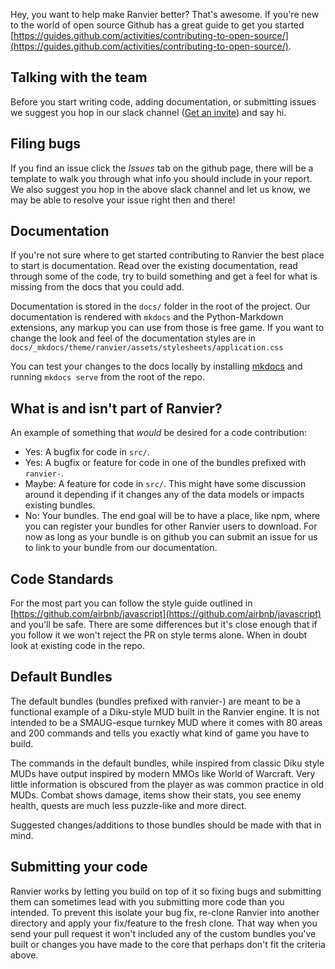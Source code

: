 Hey, you want to help make Ranvier better? That's awesome. If you're new to the world of open source Github has a great
guide to get you started [https://guides.github.com/activities/contributing-to-open-source/](https://guides.github.com/activities/contributing-to-open-source/).

## Talking with the team

Before you start writing code, adding documentation, or submitting issues we suggest you hop in our slack channel
([Get an invite](https://ranviermud.signup.team/)) and say hi.

## Filing bugs

If you find an issue click the _Issues_ tab on the github page, there will be a template to walk you through what info
you should include in your report. We also suggest you hop in the above slack channel and let us know, we may be able to
resolve your issue right then and there!

## Documentation

If you're not sure where to get started contributing to Ranvier the best place to start is documentation. Read over the
existing documentation, read through some of the code, try to build something and get a feel for what is missing from
the docs that you could add.

Documentation is stored in the `docs/` folder in the root of the project. Our documentation is rendered with `mkdocs`
and the Python-Markdown extensions, any markup you can use from those is free game. If you want to change the look and
feel of the documentation styles are in `docs/_mkdocs/theme/ranvier/assets/stylesheets/application.css`

You can test your changes to the docs locally by installing [mkdocs](http://www.mkdocs.org/) and running `mkdocs serve`
from the root of the repo.

## What is and isn't part of Ranvier?

An example of something that _would_ be desired for a code contribution:

* Yes: A bugfix for code in `src/`.
* Yes: A bugfix or feature for code in one of the bundles prefixed with `ranvier-`.
* Maybe: A feature for code in `src/`. This might have some discussion around it depending if it changes any of the data
  models or impacts existing bundles.
* No: Your bundles. The end goal will be to have a place, like npm, where you can register your bundles for other
  Ranvier users to download. For now as long as your bundle is on github you can submit an issue for us to link to your
  bundle from our documentation.

## Code Standards

For the most part you can follow the style guide outlined in [https://github.com/airbnb/javascript](https://github.com/airbnb/javascript)
and you'll be safe. There are some differences but it's close enough that if you follow it we won't reject the PR on
style terms alone. When in doubt look at existing code in the repo.

## Default Bundles

The default bundles (bundles prefixed with ranvier-) are meant to be a functional example of a Diku-style MUD built in
the Ranvier engine. It is not intended to be a SMAUG-esque turnkey MUD where it comes with 80 areas and 200 commands and
tells you exactly what kind of game you have to build.

The commands in the default bundles, while inspired from classic Diku style MUDs have output inspired by modern MMOs
like World of Warcraft. Very little information is obscured from the player as was common practice in old MUDs. Combat
shows damage, items show their stats, you see enemy health, quests are much less puzzle-like and more direct.

Suggested changes/additions to those bundles should be made with that in mind.

## Submitting your code

Ranvier works by letting you build on top of it so fixing bugs and submitting them can sometimes lead with you
submitting more code than you intended. To prevent this isolate your bug fix, re-clone Ranvier into another directory and
apply your fix/feature to the fresh clone. That way when you send your pull request it won't included any of the custom
bundles you've built or changes you have made to the core that perhaps don't fit the criteria above.

